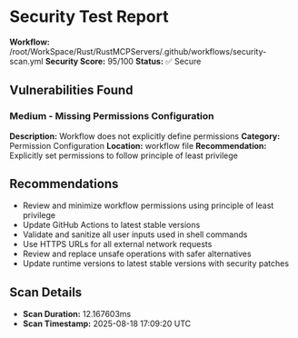 # Security Test Report

**Workflow:** /root/WorkSpace/Rust/RustMCPServers/.github/workflows/security-scan.yml
**Security Score:** 95/100
**Status:** ✅ Secure

## Vulnerabilities Found

### Medium - Missing Permissions Configuration

**Description:** Workflow does not explicitly define permissions
**Category:** Permission Configuration
**Location:** workflow file
**Recommendation:** Explicitly set permissions to follow principle of least privilege

## Recommendations

- Review and minimize workflow permissions using principle of least privilege
- Update GitHub Actions to latest stable versions
- Validate and sanitize all user inputs used in shell commands
- Use HTTPS URLs for all external network requests
- Review and replace unsafe operations with safer alternatives
- Update runtime versions to latest stable versions with security patches

## Scan Details

- **Scan Duration:** 12.167603ms
- **Scan Timestamp:** 2025-08-18 17:09:20 UTC
